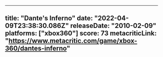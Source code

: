 
---
title: "Dante's Inferno"
date: "2022-04-09T23:38:30.086Z"
releaseDate: "2010-02-09"
platforms: ["xbox360"]
score: 73
metacriticLink: "https://www.metacritic.com/game/xbox-360/dantes-inferno"
---
